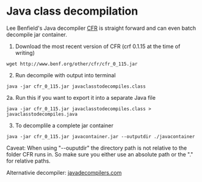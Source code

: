 # Java class decompilation
Lee Benfield's Java decompiler [CFR](http://www.benf.org/other/cfr) is straight forward and can even batch decompile jar container. 

1. Download the most recent version of CFR (crf 0.1.15 at the time of writing)
```
wget http://www.benf.org/other/cfr/cfr_0_115.jar
```
2. Run decompile with output into terminal
```
java -jar cfr_0_115.jar javaclasstodecompiles.class
```
2a. Run this if you want to export it into a separate Java file
```
java -jar cfr_0_115.jar javaclasstodecompiles.class > javaclasstodecompiles.java
```
3. To decomplile a complete jar container
```
java -jar cfr_0_115.jar javacontainer.jar --outputdir ./javacontainer
```
Caveat: When using "--ouputdir" the directory path is not relative to the folder CFR runs in. So make sure you either use an absolute path or the "." for relative paths.

Alternativie decompiler: 
[javadecompilers.com](http://javadecompilers.com)
